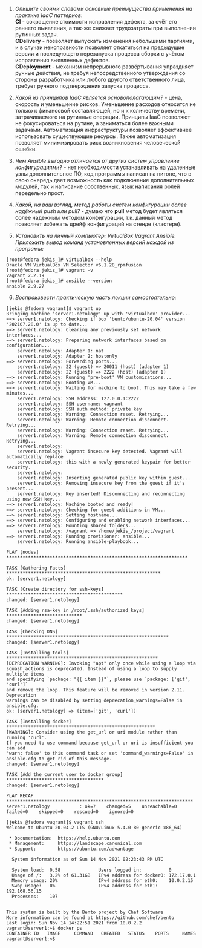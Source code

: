 1. *Опишите своими словами основные преимущества применения на 
практике IaaC паттернов*:  
**CI** - сокращение стоимости исправления дефекта, за счёт его раннего 
выявления, а так-же снижает трудозатраты при выполнении рутинных задач.  
**CDelivery** - позволяет выпускать изменения небольшими партиями, и в случаи
неисправности позволяет откатиться на предыдущие версии и последующего
перезапуска процесса сборки с учётом исправления выявленных дефектов.  
**CDeployment** - механизм непрерывного развёртывания упраздняет ручные 
действия, не требуя непосредственного утверждения со стороны разработчика
или любого другого ответственного лица, требует ручного подтверждения
запуска процесса.   


2. *Какой из принципов IaaC является основополагающим?* - цена, скорость 
и уменьшение рисков. Уменьшение расходов относится не только к финансовой 
составляющей, но и к количеству времени, затрачиваемого на рутинные 
операции. Принципы IaaC позволяют не фокусироваться на рутине, а заниматься
более важными задачами. Автоматизация инфраструктуры позволяет эффективнее 
использовать существующие ресурсы. Также автоматизация позволяет 
минимизировать риск возникновения человеческой ошибки.  


3. *Чем Ansible выгодно отличается от других систем управление
конфигурациями?* - нет необходимости устанавливать на удаленные узлы 
дополнительное ПО, код программы написан на питоне, что в свою очередь 
дает возможность как подключение дополнительных модулей, так и написание
собственных, язык написания ролей передельно прост.  


4. *Какой, на ваш взгляд, метод работы систем конфигурации более 
надёжный push или pull?* - думаю что **pull** метод будет являться более
надежным методом конфигурации, т.к. данный метод позволяет избежать дрейф
конфигураций на стенде (кластере).  


5. *Установить на личный компьютер: VirtualBox Vagrant Ansible.
Приложить вывод команд установленных версий каждой из программ:*  
```commandline
[root@fedora jekis_]# virtualbox --help
Oracle VM VirtualBox VM Selector v6.1.28_rpmfusion
[root@fedora jekis_]# vagrant -v
Vagrant 2.2.19
[root@fedora jekis_]# ansible --version
ansible 2.9.27
```

6. *Воспроизвести практическую часть лекции самостоятельно:*  
```commandline
[jekis_@fedora vagrant]$ vagrant up
Bringing machine 'server1.netology' up with 'virtualbox' provider...
==> server1.netology: Checking if box 'bento/ubuntu-20.04' version '202107.28.0' is up to date...
==> server1.netology: Clearing any previously set network interfaces...
==> server1.netology: Preparing network interfaces based on configuration...
    server1.netology: Adapter 1: nat
    server1.netology: Adapter 2: hostonly
==> server1.netology: Forwarding ports...
    server1.netology: 22 (guest) => 20011 (host) (adapter 1)
    server1.netology: 22 (guest) => 2222 (host) (adapter 1)
==> server1.netology: Running 'pre-boot' VM customizations...
==> server1.netology: Booting VM...
==> server1.netology: Waiting for machine to boot. This may take a few minutes...
    server1.netology: SSH address: 127.0.0.1:2222
    server1.netology: SSH username: vagrant
    server1.netology: SSH auth method: private key
    server1.netology: Warning: Connection reset. Retrying...
    server1.netology: Warning: Remote connection disconnect. Retrying...
    server1.netology: Warning: Connection reset. Retrying...
    server1.netology: Warning: Remote connection disconnect. Retrying...
    server1.netology: 
    server1.netology: Vagrant insecure key detected. Vagrant will automatically replace
    server1.netology: this with a newly generated keypair for better security.
    server1.netology: 
    server1.netology: Inserting generated public key within guest...
    server1.netology: Removing insecure key from the guest if it's present...
    server1.netology: Key inserted! Disconnecting and reconnecting using new SSH key...
==> server1.netology: Machine booted and ready!
==> server1.netology: Checking for guest additions in VM...
==> server1.netology: Setting hostname...
==> server1.netology: Configuring and enabling network interfaces...
==> server1.netology: Mounting shared folders...
    server1.netology: /vagrant => /home/jekis_/project/vagrant
==> server1.netology: Running provisioner: ansible...
    server1.netology: Running ansible-playbook...

PLAY [nodes] *******************************************************************

TASK [Gathering Facts] *********************************************************
ok: [server1.netology]

TASK [Create directory for ssh-keys] *******************************************
changed: [server1.netology]

TASK [Adding rsa-key in /root/.ssh/authorized_keys] ****************************
changed: [server1.netology]

TASK [Checking DNS] ************************************************************
changed: [server1.netology]

TASK [Installing tools] ********************************************************
[DEPRECATION WARNING]: Invoking "apt" only once while using a loop via 
squash_actions is deprecated. Instead of using a loop to supply multiple items 
and specifying `package: "{{ item }}"`, please use `package: ['git', 'curl']` 
and remove the loop. This feature will be removed in version 2.11. Deprecation 
warnings can be disabled by setting deprecation_warnings=False in ansible.cfg.
ok: [server1.netology] => (item=['git', 'curl'])

TASK [Installing docker] *******************************************************
[WARNING]: Consider using the get_url or uri module rather than running 'curl'.
If you need to use command because get_url or uri is insufficient you can add
'warn: false' to this command task or set 'command_warnings=False' in
ansible.cfg to get rid of this message.
changed: [server1.netology]

TASK [Add the current user to docker group] ************************************
changed: [server1.netology]

PLAY RECAP *********************************************************************
server1.netology           : ok=7    changed=5    unreachable=0    failed=0    skipped=0    rescued=0    ignored=0   

[jekis_@fedora vagrant]$ vagrant ssh
Welcome to Ubuntu 20.04.2 LTS (GNU/Linux 5.4.0-80-generic x86_64)

 * Documentation:  https://help.ubuntu.com
 * Management:     https://landscape.canonical.com
 * Support:        https://ubuntu.com/advantage

  System information as of Sun 14 Nov 2021 02:23:43 PM UTC

  System load:  0.58              Users logged in:          0
  Usage of /:   3.2% of 61.31GB   IPv4 address for docker0: 172.17.0.1
  Memory usage: 20%               IPv4 address for eth0:    10.0.2.15
  Swap usage:   0%                IPv4 address for eth1:    192.168.56.15
  Processes:    107


This system is built by the Bento project by Chef Software
More information can be found at https://github.com/chef/bento
Last login: Sun Nov 14 14:22:51 2021 from 10.0.2.2
vagrant@server1:~$ docker ps
CONTAINER ID   IMAGE     COMMAND   CREATED   STATUS    PORTS     NAMES
vagrant@server1:~$
```